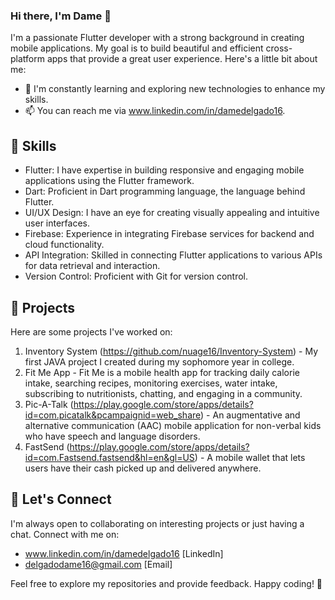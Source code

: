 ### Hi there, I'm Dame 👋


I'm a passionate Flutter developer with a strong background in creating mobile applications. My goal is to build beautiful and efficient cross-platform apps that provide a great user experience. Here's a little bit about me:

<!-- - 🚀 I'm currently working on [Project Name], a [brief description]. !-->
- 🌱 I'm constantly learning and exploring new technologies to enhance my skills.
- 📫 You can reach me via www.linkedin.com/in/damedelgado16.

## 🔧 Skills

- Flutter: I have expertise in building responsive and engaging mobile applications using the Flutter framework.
- Dart: Proficient in Dart programming language, the language behind Flutter.
- UI/UX Design: I have an eye for creating visually appealing and intuitive user interfaces.
- Firebase: Experience in integrating Firebase services for backend and cloud functionality.
- API Integration: Skilled in connecting Flutter applications to various APIs for data retrieval and interaction.
- Version Control: Proficient with Git for version control.

## 📱 Projects

Here are some projects I've worked on:

1. Inventory System (https://github.com/nuage16/Inventory-System) - My first JAVA project I created during my sophomore year in college.
2. Fit Me App - Fit Me is a mobile health app for tracking daily calorie intake, searching recipes, monitoring exercises, water intake, subscribing to nutritionists, chatting, and engaging in a community.
3. Pic-A-Talk (https://play.google.com/store/apps/details?id=com.picatalk&pcampaignid=web_share) - An augmentative and alternative communication (AAC) mobile application for non-verbal kids who have speech and language disorders.
4. FastSend (https://play.google.com/store/apps/details?id=com.Fastsend.fastsend&hl=en&gl=US) - A mobile wallet that lets users have their cash picked up and delivered anywhere.


## 🤝 Let's Connect

I'm always open to collaborating on interesting projects or just having a chat. Connect with me on:

- www.linkedin.com/in/damedelgado16 [LinkedIn]
- delgadodame16@gmail.com [Email]

Feel free to explore my repositories and provide feedback. Happy coding! 🚀
